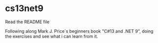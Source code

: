 # cs13net9
Read the README file

Following along Mark J. Price`s beginners book "C#13 and .NET 9", doing the exercises and see what i can learn from it.

